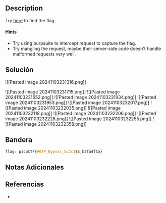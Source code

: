 ## Description

Try [here](http://titan.picoctf.net:64472/) to find the flag
#### Hints
- Try using burpsuite to intercept request to capture the flag.
- Try mangling the request, maybe their server-side code doesn't handle malformed requests very well.
## Solución

![[Pasted image 20241103231316.png]]

![[Pasted image 20241103231715.png]]
![[Pasted image 20241103231652.png]]
![[Pasted image 20241103231934.png]]
![[Pasted image 20241103231953.png]]
![[Pasted image 20241103232017.png]]
![[Pasted image 20241103232035.png]]
![[Pasted image 20241103232118.png]]
![[Pasted image 20241103232206.png]]
![[Pasted image 20241103232228.png]]
![[Pasted image 20241103232255.png]]
![[Pasted image 20241103232358.png]]
## Bandera
```css
flag: picoCTF{#0TP_Bypvss_SuCc3$S_b3fa4f1a}
```
## Notas Adicionales

## Referencias
- 